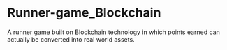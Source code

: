 # Runner-game_Blockchain
A runner game built on Blockchain technology in which points earned can actually be converted into real world assets.
